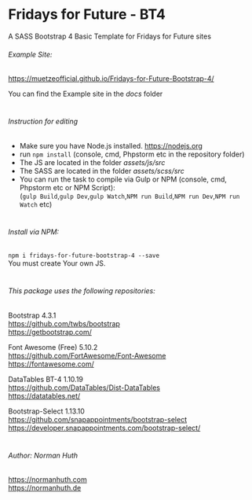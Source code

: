 # Fridays for Future - BT4
A SASS Bootstrap 4 Basic Template for Fridays for Future sites


###### Example Site:  
https://muetzeofficial.github.io/Fridays-for-Future-Bootstrap-4/

You can find the Example site in the _docs_ folder
#
###### Instruction for editing
* Make sure you have Node.js installed. https://nodejs.org
* run `npm install` (console, cmd, Phpstorm etc in the repository folder)
* The JS are located in the folder _assets/js/src_
* The SASS are located in the folder _assets/scss/src_
* You can run the task to compile via Gulp or NPM (console, cmd, Phpstorm etc or NPM Script):  
(`gulp Build`,`gulp Dev`,`gulp Watch`,`NPM run Build`,`NPM run Dev`,`NPM run Watch` etc)
#
###### Install via NPM:
`npm i fridays-for-future-bootstrap-4 --save`  
You must create Your own JS.
#
###### This package uses the following repositories:
Bootstrap 4.3.1  
https://github.com/twbs/bootstrap   
https://getbootstrap.com/ 

Font Awesome (Free) 5.10.2  
https://github.com/FortAwesome/Font-Awesome  
https://fontawesome.com/

DataTables BT-4 1.10.19  
https://github.com/DataTables/Dist-DataTables  
https://datatables.net/

Bootstrap-Select 1.13.10  
https://github.com/snapappointments/bootstrap-select  
https://developer.snapappointments.com/bootstrap-select/
#
###### Author: Norman Huth  
https://normanhuth.com  
https://normanhuth.de
